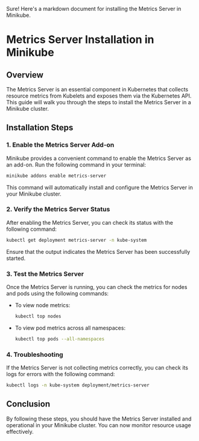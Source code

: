 Sure! Here's a markdown document for installing the Metrics Server in Minikube.
# Metrics Server Installation in Minikube

## Overview
The Metrics Server is an essential component in Kubernetes that collects resource metrics from Kubelets and exposes them via the Kubernetes API. This guide will walk you through the steps to install the Metrics Server in a Minikube cluster.

## Installation Steps

### 1. Enable the Metrics Server Add-on
Minikube provides a convenient command to enable the Metrics Server as an add-on. Run the following command in your terminal:

```bash
minikube addons enable metrics-server
```

This command will automatically install and configure the Metrics Server in your Minikube cluster.

### 2. Verify the Metrics Server Status
After enabling the Metrics Server, you can check its status with the following command:

```bash
kubectl get deployment metrics-server -n kube-system
```

Ensure that the output indicates the Metrics Server has been successfully started.

### 3. Test the Metrics Server
Once the Metrics Server is running, you can check the metrics for nodes and pods using the following commands:

- To view node metrics:

  ```bash
  kubectl top nodes
  ```

- To view pod metrics across all namespaces:

  ```bash
  kubectl top pods --all-namespaces
  ```

### 4. Troubleshooting
If the Metrics Server is not collecting metrics correctly, you can check its logs for errors with the following command:

```bash
kubectl logs -n kube-system deployment/metrics-server
```

## Conclusion
By following these steps, you should have the Metrics Server installed and operational in your Minikube cluster. You can now monitor resource usage effectively.